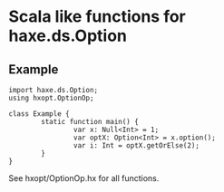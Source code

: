 # Scala like functions for haxe.ds.Option

## Example

    import haxe.ds.Option;
    using hxopt.OptionOp;
    
    class Example {
            static function main() {
                    var x: Null<Int> = 1;
                    var optX: Option<Int> = x.option();
                    var i: Int = optX.getOrElse(2);
            }
    }

See hxopt/OptionOp.hx for all functions.

